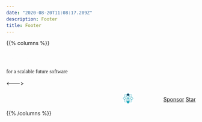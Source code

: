 ```yaml
---
date: "2020-08-20T11:08:17.209Z"
description: Footer
title: Footer
---
```


{{% columns %}}

<div style="font-family: Raleway !important">
<h3 style="color: #fdfdfd !important">lucid architecture</h3>
for a scalable future software
</div>

<--->

<div style="display: flex; justify-content: flex-end; align-items: center;">
    <div style="align-items: center; display: flex;">
        <a href="https://lucidarch.dev" target="_blank"><img src="/icon/lucid-coloured.png" alt="Lucid website link" width="28px" style="margin-top:4px;" /></a>
        <a href="https://github.com/lucidarch" target="_blank" style="margin-left: 10px;"><i class="fab fa-github fa-lg"></i></a>
        <a href="https://lucid-slack.herokuapp.com" target="_blank" style="margin-left: 10px;"><i class="fab fa-slack fa-lg"></i></a>
        <a href="https://www.reddit.com/r/lucidarch" target="_blank" style="margin-left: 10px;"><i class="fab fa-reddit-alien fa-lg"></i></a>
    </div>
    <div style="margin-left: 50px; margin-top: 6px;">
        <a class="github-button" href="https://github.com/sponsors/lucid-architecture" data-icon="octicon-heart" aria-label="Sponsor @lucid-architecture on GitHub">Sponsor</a>
        <a class="github-button" href="https://github.com/ntkme/github-buttons" data-icon="octicon-star" data-show-count="true" aria-label="Star ntkme/github-buttons on GitHub">Star</a>
    </div>
</div>

{{% /columns %}}
